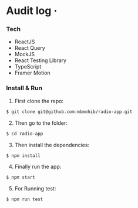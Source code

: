 # Audit log &middot;

### Tech

- ReactJS
- React Query
- MockJS
- React Testing Library
- TypeScript
- Framer Motion

### Install & Run

1.  First clone the repo:

```bash
$ git clone git@github.com:mbmohib/radio-app.git
```

2.  Then go to the folder:

```bash
$ cd radio-app
```

3.  Then install the dependencies:

```bash
$ npm install
```

4.  Finally run the app:

```bash
$ npm start
```

5.  For Running test:

```bash
$ npm run test
```
